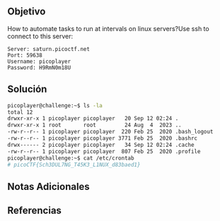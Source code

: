 ## Objetivo
How to automate tasks to run at intervals on linux servers?Use ssh to connect to this server:

```
Server: saturn.picoctf.net
Port: 59638
Username: picoplayer 
Password: H9RmN0m18U
```
## Solución
```bash
picoplayer@challenge:~$ ls -la
total 12
drwxr-xr-x 1 picoplayer picoplayer   20 Sep 12 02:24 .
drwxr-xr-x 1 root       root         24 Aug  4  2023 ..
-rw-r--r-- 1 picoplayer picoplayer  220 Feb 25  2020 .bash_logout
-rw-r--r-- 1 picoplayer picoplayer 3771 Feb 25  2020 .bashrc
drwx------ 2 picoplayer picoplayer   34 Sep 12 02:24 .cache
-rw-r--r-- 1 picoplayer picoplayer  807 Feb 25  2020 .profile
picoplayer@challenge:~$ cat /etc/crontab 
# picoCTF{Sch3DUL7NG_T45K3_L1NUX_d83baed1}
```
## Notas Adicionales

## Referencias